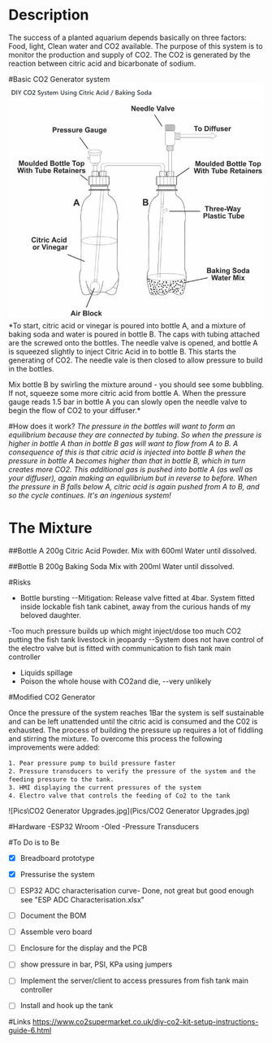 # Description

The success of a planted aquarium depends basically on three factors: Food, light, Clean water and CO2 available. The purpose of this system is to monitor the production and supply of CO2. The CO2 is generated by the reaction between citric acid and bicarbonate of sodium. 


#Basic CO2 Generator system
![Pics\BasicC02Generator](Pics/BasicCO2Generator.JPG)
*To start, citric acid or vinegar is poured into bottle A, and a mixture of baking soda and water is poured in bottle B. The caps with tubing attached are the screwed onto the bottles.
The needle valve is opened, and bottle A is squeezed slightly to inject Citric Acid in to bottle B. This starts the generating of CO2. The needle vale is then closed to allow pressure to build in the bottles.

Mix bottle B by swirling the mixture around - you should see some bubbling. If not, squeeze some more citric acid from bottle A.
When the pressure gauge reads 1.5 bar in bottle A you can slowly open the needle valve to begin the flow of CO2 to your diffuser.*

#How does it work?
*The pressure in the bottles will want to form an equilibrium because they are connected by tubing. So when the pressure is higher in bottle A than in bottle B gas will want to flow from A to B. A consequence of this is that citric acid is injected into bottle B when the pressure in bottle A becomes higher than that in bottle B, which in turn creates more CO2. This additional gas is pushed into bottle A (as well as your diffuser), again making an equilibrium but in reverse to before. When the pressure in B falls below A, citric acid is again pushed from A to B, and so the cycle continues. It's an ingenious system!*

# The Mixture

##Bottle A
200g Citric Acid Powder.
Mix with 600ml Water until dissolved.

##Bottle B
200g Baking Soda
Mix with 200ml Water until dissolved.

#Risks
- Bottle bursting 
--Mitigation: Release valve fitted at 4bar. System fitted inside lockable fish tank cabinet, away from the curious hands of my beloved daughter.

-Too much pressure builds up which might inject/dose too much CO2 putting the fish tank livestock in jeopardy
--System does not have control of the electro valve but is fitted with communication to fish tank main controller

- Liquids spillage
- Poison the whole house with CO2and die, 
--very unlikely




#Modified CO2 Generator

Once the pressure of the system reaches 1Bar the system is self sustainable and can be left unattended until the citric acid is consumed and the C02 is exhausted. The process of building the pressure up requires a lot of fiddling and stirring the mixture. To overcome this process the following improvements were added:

	1. Pear pressure pump to build pressure faster
	2. Pressure transducers to verify the pressure of the system and the feeding pressure to the tank.
	3. HMI displaying the current pressures of the system
	4. Electro valve that controls the feeding of Co2 to the tank

 ![Pics\CO2 Generator Upgrades.jpg](Pics/CO2 Generator Upgrades.jpg)


#Hardware
-ESP32 Wroom
-Oled
-Pressure Transducers

#To Do is to Be
- [x] Breadboard prototype
- [x] Pressurise the system
- [ ] ESP32 ADC characterisation curve- Done, not great but good enough see "ESP ADC Characterisation.xlsx"
- [ ] Document  the BOM
- [ ] Assemble vero board
- [ ] Enclosure for the display and the PCB
- [ ] show pressure in bar, PSI, KPa using jumpers
- [ ] Implement the server/client to access pressures from fish tank main controller
- [ ] Install and hook up the tank



#Links
https://www.co2supermarket.co.uk/diy-co2-kit-setup-instructions-guide-6.html

